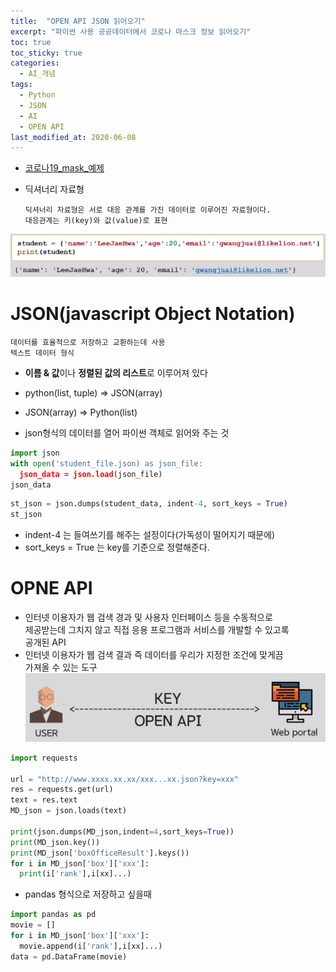 ```yaml
---
title:  "OPEN API JSON 읽어오기"
excerpt: "파이썬 사용 공공데이터에서 코로나 마스크 정보 읽어오기"
toc: true
toc_sticky: true
categories:
  - AI_개념
tags:
  - Python
  - JSON
  - AI
  - OPEN API
last_modified_at: 2020-06-08
---
```

* [코로나19_mask_예제](https://github.com/limjun92/limjun92.github.io/blob/master/ipynb/corona19_mask.ipynb)
* 딕셔너리 자료형
  
      딕셔너리 자료형은 서로 대응 관계를 가진 데이터로 이루어진 자료형이다.
      대응관계는 키(key)와 값(value)로 표현
  
![딕셔너리](/assets/images/ai/딕셔너리.PNG)
  
# JSON(javascript Object Notation)
    데이터를 효율적으로 저장하고 교환하는데 사용
    텍스트 데이터 형식
    
* **이름 & 값**이나 **정렬된 값의 리스트**로 이루어져 있다
* python(list, tuple) => JSON(array)
* JSON(array) => Python(list)

* json형식의 데이터를 열어 파이썬 객체로 읽어와 주는 것

```python
import json 
with open('student_file.json) as json_file:
  json_data = json.load(json_file)
json_data
```
```python
st_json = json.dumps(student_data, indent-4, sort_keys = True)
st_json
```
* indent-4 는 들여쓰기를 해주는 설정이다(가독성이 떨어지기 때문에)
* sort_keys = True 는 key를 기준으로 정렬해준다.

# OPNE API

* 인터넷 이용자가 웹 검색 경과 및 사용자 인터페이스 등을 수동적으로  
  제공받는데 그치지 않고 직접 응용 프로그램과 서비스를 개발할 수 있고록  
  공개된 API
* 인터넷 이용자가 웹 검색 결과 즉 데이터를 우리가 지정한 조건에 맞게끔  
  가져올 수 있는 도구  
  ![openApi](/assets/images/ai/openApi.PNG)

```python
import requests

url = "http://www.xxxx.xx.xx/xxx...xx.json?key=xxx"
res = requests.get(url)
text = res.text
MD_json = json.loads(text) 

print(json.dumps(MD_json,indent=4,sort_keys=True))
print(MD_json.key())
print(MD_json['boxOfficeResult'].keys())
for i in MD_json['box']['xxx']:
  print(i['rank'],i[xx]...)
```
* pandas 형식으로 저장하고 싶을때
```python
import pandas as pd
movie = []
for i in MD_json['box']['xxx']:
  movie.append(i['rank'],i[xx]...)
data = pd.DataFrame(movie)
```
